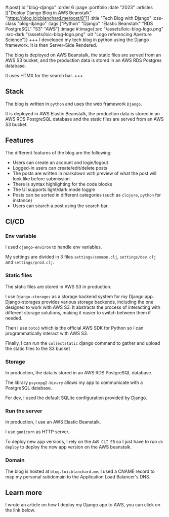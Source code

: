 #:post{:id "blog-django"
       :order 6
       :page :portfolio
       :date "2023"
       :articles [["Deploy Django Blog in AWS Beanstalk" "https://blog.loicblanchard.me/post/8"]]
       :title "Tech Blog with Django"
       :css-class "blog-django"
       :tags ["Python" "Django" "Elastic Beanstalk" "RDS PostgreSQL" "S3" "AWS"]
       :image #:image{:src "/assets/loic-blog-logo.png"
                             :src-dark "/assets/loic-blog-logo.png"
                             :alt "Logo referencing Aperture Science"}}
+++
I developed my tech blog in python using the Django framework. It is then Server-Side Rendered.

The blog is deployed on AWS Beanstalk, the static files are served from an AWS S3 bucket, and the production data is stored in an AWS RDS Postgres database.

It uses HTMX for the search bar.
+++
## Stack

The blog is written in `python` and uses the web framework `Django`.

It is deployed in AWS Elastic Beanstalk, the production data is stored in an AWS RDS PostgreSQL database and the static files are served from an AWS S3 bucket.

## Features

The different features of the blog are the following:
- Users can create an account and login/logout
- Logged-in users can create/edit/delete posts
- The posts are written in markdown with preview of what the post will look like before submission
- There is syntax highlighting for the code blocks
- The UI supports light/dark mode toggle
- Posts can be sorted in different categories (such as `clojure`, `python` for instance)
- Users can search a post using the search bar.

## CI/CD

### Env variable

I used `django-environ` to handle env variables.

My settings are divided in 3 files `settings/common.clj`, `settings/dev.clj` and `settings/prod.clj`.

### Static files

The static files are stored in AWS S3 in production.

I use `Django-storages` as a storage backend system for my Django app. Django-storages provides various storage backends, including the one designed to work with AWS S3. It abstracts the process of interacting with different storage solutions, making it easier to switch between them if needed.

Then I use `boto3` which is the official AWS SDK for Python so I can programmatically interact with AWS S3.

Finally, I can run the `collectstatic` django command to gather and upload the static files to the S3 bucket

### Storage

In production, the data is stored in an AWS RDS PostgreSQL database.

The library `psycopg2-binary` allows my app to communicate with a PostgreSQL database.

For dev, I used the default SQLite configuration provided by Django.

### Run the server

In production, I use an AWS Elastic Beanstalk.

I use `gunicorn` as HTTP server.

To deploy new app versions, I rely on the `AWS CLI EB` so I just have to run `eb deploy` to deploy the new app version on the AWS beanstalk.

### Domain

The blog is hosted at `blog.loicblanchard.me`. I used a CNAME record to map my personal subdomain to the Application Load Balancer's DNS.

## Learn more

I wrote an article on how I deploy my Django app to AWS, you can click on the link below.
